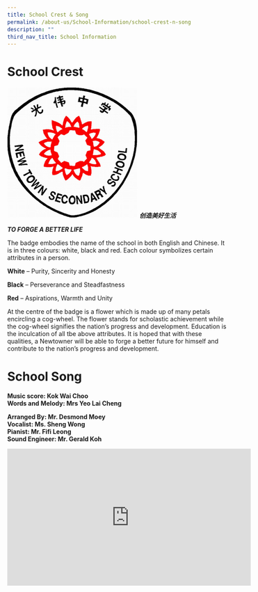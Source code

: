 ```yaml
---
title: School Crest & Song
permalink: /about-us/School-Information/school-crest-n-song
description: ""
third_nav_title: School Information
---
```

# School Crest
![](/images/ntss-logo.jpg)
***创造美好生活***

***TO FORGE A BETTER LIFE***

The badge embodies the name of the school in both English and Chinese. It is in three colours: white, black and red. Each colour symbolizes certain attributes in a person.

**White** – Purity, Sincerity and Honesty

**Black** – Perseverance and Steadfastness

**Red** – Aspirations, Warmth and Unity

At the centre of the badge is a flower which is made up of many petals encircling a cog-wheel. The flower stands for scholastic achievement while the cog-wheel signifies the nation’s progress and development. Education is the inculcation of all tbe above attributes.  It is hoped that with these qualities, a Newtowner will be able to forge a better future for himself and contribute to the nation’s progress and development.

# School Song
**Music score: Kok Wai Choo**<br>
**Words and Melody: Mrs Yeo Lai Cheng**

**Arranged By: Mr. Desmond Moey**<br>
**Vocalist: Ms. Sheng Wong**<br>
**Pianist: Mr. Fifi Leong**<br>
**Sound Engineer: Mr. Gerald Koh**

<iframe width="560" height="315" src="https://www.youtube.com/embed/I7VFXIVY3xI" title="YouTube video player" frameborder="0" allow="accelerometer; autoplay; clipboard-write; encrypted-media; gyroscope; picture-in-picture" allowfullscreen></iframe>